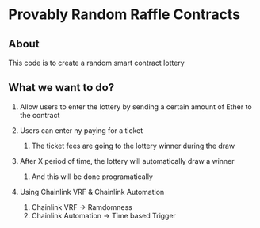 # Provably Random Raffle Contracts

## About
This code is to create a random smart contract lottery

## What we want to do?

1. Allow users to enter the lottery by sending a certain amount of Ether to the contract

1. Users can enter ny paying for a ticket
    1. The ticket fees are going to the lottery winner during the draw
2. After X period of time, the lottery will automatically draw a winner
    1. And this will be done programatically
3. Using Chainlink VRF & Chainlink Automation
    1. Chainlink VRF -> Ramdomness
    2. Chainlink Automation -> Time based Trigger